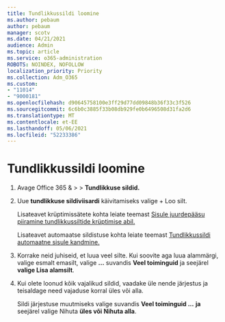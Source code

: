 ```yaml
---
title: Tundlikkussildi loomine
ms.author: pebaum
author: pebaum
manager: scotv
ms.date: 04/21/2021
audience: Admin
ms.topic: article
ms.service: o365-administration
ROBOTS: NOINDEX, NOFOLLOW
localization_priority: Priority
ms.collection: Adm_O365
ms.custom:
- "11014"
- "9000181"
ms.openlocfilehash: d90645758100e3ff29d77dd09848b36f33c3f526
ms.sourcegitcommit: 6c6b0c3885f33b08db929fe0b6496508d31fa2d6
ms.translationtype: MT
ms.contentlocale: et-EE
ms.lasthandoff: 05/06/2021
ms.locfileid: "52233386"
---
```

# <a name="how-to-create-a-sensitivity-label"></a>Tundlikkussildi loomine

1. Avage Office 365 & >   >  **Tundlikkuse sildid.**

1. Uue **tundlikkuse sildiviisardi** käivitamiseks valige + Loo silt.

    Lisateavet krüptimissätete kohta leiate teemast [Sisule juurdepääsu piiramine tundlikkussiltide krüptimise abil.](https://go.microsoft.com/fwlink/?linkid=2106331)

    Lisateavet automaatse sildistuse kohta leiate teemast [Tundlikkussildi automaatne sisule kandmine.](https://go.microsoft.com/fwlink/?linkid=2105837)

1. Korrake neid juhiseid, et luua veel silte. Kui soovite aga luua alammärgi, valige esmalt emasilt, valige **...** suvandis **Veel toiminguid** ja seejärel **valige Lisa alamsilt**.

1. Kui olete loonud kõik vajalikud sildid, vaadake üle nende järjestus ja teisaldage need vajaduse korral üles või alla. 
    
    Sildi järjestuse muutmiseks valige suvandis **Veel toiminguid ...** **ja** seejärel valige Nihuta **üles või** **Nihuta alla**.
